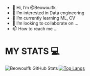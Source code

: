 - 👋 Hi, I’m @Beowoulfk
- 👀 I’m interested in Data engineering 
- 🌱 I’m currently learning  ML, CV
- 💞️ I’m looking to collaborate on ...
- 📫 How to reach me ...

<!---
Beowoulfk/Beowoulfk is a ✨ special ✨ repository because its `README.md` (this file) appears on your GitHub profile.
You can click the Preview link to take a look at your changes.
--->

# MY STATS :computer:
<img align="left" alt="Beowoulfk GitHub Stats" src="https://github-readme-stats.vercel.app/api?username=Beowoulfk&include_all_commits=true&show_icons=true&theme=tokyonight">

[![Top Langs](https://github-readme-stats.vercel.app/api/top-langs/?username=Beowoulfk&langs_count=8&theme=tokyonight)](https://github.com/Beowoulfk/github-readme-stats)


